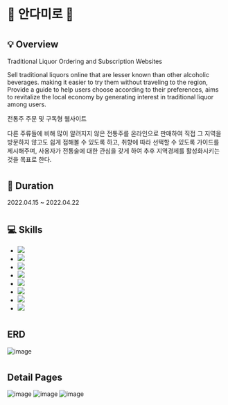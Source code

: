 # :sake: 안다미로 :sake:
# <h2> :bulb: Overview</h2>
Traditional Liquor Ordering and Subscription Websites

Sell traditional liquors online that are lesser known than other alcoholic beverages. 
making it easier to try them without traveling to the region, 
Provide a guide to help users choose according to their preferences, 
aims to revitalize the local economy by generating interest in traditional liquor among users. 

전통주 주문 및 구독형 웹사이트

다른 주류들에 비해 많이 알려지지 않은 전통주를 온라인으로 판매하여 
직접 그 지역을 방문하지 않고도 쉽게 접해볼 수 있도록 하고, 
취향에 따라 선택할 수 있도록 가이드를 제시해주며, 
사용자가 전통술에 대한 관심을 갖게 하여 추후 지역경제를 활성화시키는 것을 목표로 한다. 

# <h2> :calendar: Duration</h2>
2022.04.15 ~ 2022.04.22

# <h2> :computer: Skills</h2>
<ul>
  <li><img src="https://img.shields.io/badge/Java-007396?style=flat-square&logo=Java&logoColor=white"/></li>
  <li><img src="https://img.shields.io/badge/JavaScript-F7DF1E?style=flat-square&logo=JavaScript&logoColor=white"/></li>
  <li><img src="https://img.shields.io/badge/JQuery-0769AD?style=flat-square&logo=JQuery&logoColor=white"/></li>
  <li><img src="https://img.shields.io/badge/Oracle-F80000?style=flat-square&logo=Oracle&logoColor=white"/></li>
  <li><img src="https://img.shields.io/badge/Eclipse IDE-2C2255?style=flat-square&logo=Eclipse IDE&logoColor=white"/></li>
  <li><img src="https://img.shields.io/badge/Git-F05032?style=flat-square&logo=Git&logoColor=white"/></li>
  <li><img src="https://img.shields.io/badge/GitHub-181717?style=flat-square&logo=GitHub&logoColor=white"/></li>
  <li><img src="https://img.shields.io/badge/Notion-000000?style=flat-square&logo=Notion&logoColor=white"/></li>
</ul>

# <h2> ERD </h2>
![image](https://user-images.githubusercontent.com/88241376/167448961-f32860e8-94c3-409b-b311-df82116ea5e6.png)

# <h2> Detail Pages </h2>
![image](https://user-images.githubusercontent.com/88241376/229091451-07bfdf24-75d3-4439-ab43-8f17e5e2b339.png)
![image](https://user-images.githubusercontent.com/88241376/229090737-4fd1f507-ae7c-4ddd-bc55-f8d4c9fad8c8.png)
![image](https://user-images.githubusercontent.com/88241376/229091642-64601962-ec85-4158-b966-4088135d3f7d.png)


